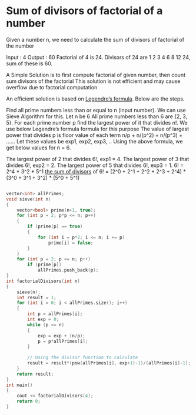 
# Sum of divisors of factorial of a number
Given a number n, we need to calculate the sum of divisors of factorial of the number

Input : 4
Output : 60
Factorial of 4 is 24. Divisors of 24 are
1 2 3 4 6 8 12 24, sum of these is 60.

A Simple Solution is to first compute factorial of given number, then count sum divisors of the factorial
This solution is not efficient and may cause overflow due to factorial computation

An efficient solution is based on [Legendre’s formula](https://github.com/Khaled-Mahmmoud/MyCompetitiveProgramming/blob/master/Number%20Theory/Factorial/B%20_%20Legendre%E2%80%99s%20formula.cpp). Below are the steps.

Find all prime numbers less than or equal to n (input number). We can use Sieve Algorithm for this. Let n be 6
All prime numbers less than 6 are {2, 3, 5}.
For each prime number p find the largest power of it that divides n!. We use below Legendre’s formula formula for this purpose
The value of largest power that divides p is floor value of each term n/p + n/(p^2) + n/(p^3) + ……
Let these values be exp1, exp2, exp3, .. Using the above formula, we get below values for n = 6.

The largest power of 2 that divides 6!, exp1 = 4.
The largest power of 3 that divides 6!, exp2 = 2.
The largest power of 5 that divides 6!, exp3 = 1.
6! = 2^4 * 3^2 * 5^1
[the sum of divisors](https://github.com/Khaled-Mahmmoud/MyCompetitiveProgramming/blob/master/Number%20Theory/Prime%20Factorization%20and%20Divisors%20Problems/B%20_%20Sum%20of%20all%20the%20factors%20of%20a%20number.cpp) of 6! = (2^0 + 2^1 + 2^2 + 2^3 + 2^4) * (3^0 + 3^1 + 3^2) * (5^0 + 5^1)

```cpp

vector<int> allPrimes; 
void sieve(int n) 
{ 
    vector<bool> prime(n+1, true); 
    for (int p = 2; p*p <= n; p++) 
    { 
        if (prime[p] == true) 
        { 
            for (int i = p*2; i <= n; i += p) 
                prime[i] = false; 
        } 
    } 
    for (int p = 2; p <= n; p++) 
        if (prime[p]) 
            allPrimes.push_back(p); 
} 
int factorialDivisors(int n) 
{ 
    sieve(n);
    int result = 1; 
    for (int i = 0; i < allPrimes.size(); i++) 
    { 
        int p = allPrimes[i]; 
        int exp = 0; 
        while (p <= n) 
        { 
            exp = exp + (n/p); 
            p = p*allPrimes[i]; 
        } 
  
        // Using the divisor function to calculate 
        result = result*(pow(allPrimes[i], exp+1)-1)/(allPrimes[i]-1); 
    } 
    return result; 
} 
int main() 
{ 
    cout << factorialDivisors(4); 
    return 0; 
} 
```

